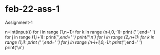 # feb-22-ass-1
Assignment-1

n=int(input())
for i in range (1,n+1):
    for k in range (n-i,0,-1):
        print (' ',end=' ')
    for j in range (1,i+1):
        print('*',end='   ')
    print('\n')
for i in range (2,n+1):
    for k in range (1,i):
        print (' ',end=' ')
    for j in range (n-i+1,0,-1):
        print('*',end='   ')
    print('\n')
